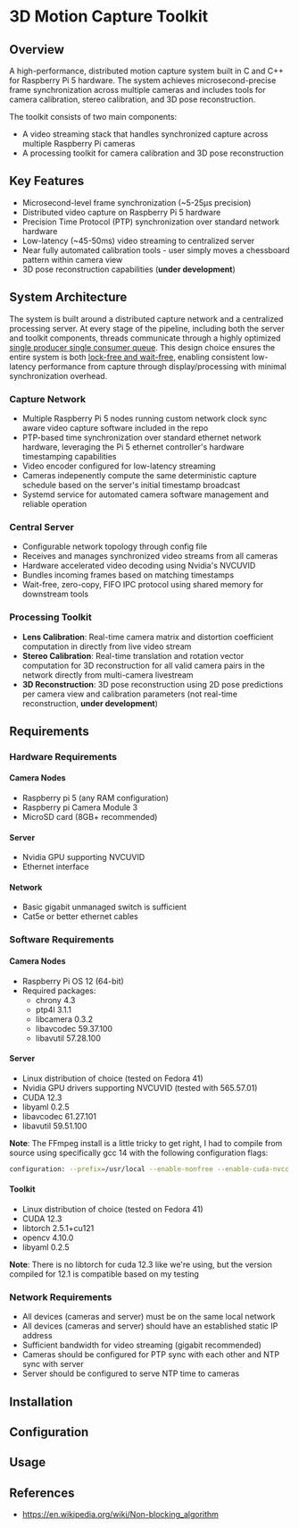 # 3D Motion Capture Toolkit

## Overview
A high-performance, distributed motion capture system built in C and C++ for Raspberry Pi 5 hardware. The system achieves microsecond-precise frame synchronization across multiple cameras and includes tools for camera calibration, stereo calibration, and 3D pose reconstruction.

The toolkit consists of two main components:
- A video streaming stack that handles synchronized capture across multiple Raspberry Pi cameras
- A processing toolkit for camera calibration and 3D pose reconstruction

## Key Features
- Microsecond-level frame synchronization (~5-25μs precision)
- Distributed video capture on Raspberry Pi 5 hardware
- Precision Time Protocol (PTP) synchronization over standard network hardware
- Low-latency (~45-50ms) video streaming to centralized server
- Near fully automated calibration tools - user simply moves a chessboard pattern within camera view
- 3D pose reconstruction capabilities (**under development**)

## System Architecture
The system is built around a distributed capture network and a centralized processing server. At every stage of the pipeline, including both the server and toolkit components, threads communicate through a highly optimized [single producer single consumer queue](https://github.com/AlecFessler/libspscq). This design choice ensures the entire system is both [lock-free and wait-free](https://en.wikipedia.org/wiki/Non-blocking_algorithm), enabling consistent low-latency performance from capture through display/processing with minimal synchronization overhead.

### Capture Network
- Multiple Raspberry Pi 5 nodes running custom network clock sync aware video capture software included in the repo
- PTP-based time synchronization over standard ethernet network hardware, leveraging the Pi 5 ethernet controller's hardware timestamping capabilities
- Video encoder configured for low-latency streaming
- Cameras indepenently compute the same deterministic capture schedule based on the server's initial timestamp broadcast
- Systemd service for automated camera software management and reliable operation

### Central Server
- Configurable network topology through config file
- Receives and manages synchronized video streams from all cameras
- Hardware accelerated video decoding using Nvidia's NVCUVID
- Bundles incoming frames based on matching timestamps
- Wait-free, zero-copy, FIFO IPC protocol using shared memory for downstream tools

### Processing Toolkit
- **Lens Calibration**: Real-time camera matrix and distortion coefficient computation in directly from live video stream
- **Stereo Calibration**: Real-time translation and rotation vector computation for 3D reconstruction for all valid camera pairs in the network directly from multi-camera livestream
- **3D Reconstruction**: 3D pose reconstruction using 2D pose predictions per camera view and calibration parameters (not real-time reconstruction, **under development**)

## Requirements

### Hardware Requirements

#### Camera Nodes
- Raspberry pi 5 (any RAM configuration)
- Raspberry pi Camera Module 3
- MicroSD card (8GB+ recommended)

#### Server
- Nvidia GPU supporting NVCUVID
- Ethernet interface

#### Network
- Basic gigabit unmanaged switch is sufficient
- Cat5e or better ethernet cables

### Software Requirements

#### Camera Nodes
- Raspberry Pi OS 12 (64-bit)
- Required packages:
  - chrony 4.3
  - ptp4l 3.1.1
  - libcamera 0.3.2
  - libavcodec 59.37.100
  - libavutil 57.28.100

#### Server
- Linux distribution of choice (tested on Fedora 41)
- Nvidia GPU drivers supporting NVCUVID (tested with 565.57.01)
- CUDA 12.3
- libyaml 0.2.5
- libavcodec 61.27.101
- libavutil 59.51.100

**Note**: The FFmpeg install is a little tricky to get right, I had to compile from source using specifically gcc 14 with the following configuration flags:
```bash
configuration: --prefix=/usr/local --enable-nonfree --enable-cuda-nvcc --enable-nvenc --enable-nvdec --enable-cuvid --enable-pic --enable-shared --disable-static --extra-cflags='-I/usr/local/include -I/usr/local/include/ffnvcodec -I/usr/local/cuda/include -fPIC' --extra-ldflags='-L/usr/local/cuda/lib64 -fPIC' --nvccflags='-ccbin /usr/local/gcc-12.3.0/bin/g++-12.3'
```

#### Toolkit
- Linux distribution of choice (tested on Fedora 41)
- CUDA 12.3
- libtorch 2.5.1+cu121
- opencv 4.10.0
- libyaml 0.2.5

**Note**: There is no libtorch for cuda 12.3 like we're using, but the version compiled for 12.1 is compatible based on my testing

### Network Requirements
- All devices (cameras and server) must be on the same local network
- All devices (cameras and server) should have an established static IP address
- Sufficient bandwidth for video streaming (gigabit recommended)
- Cameras should be configured for PTP sync with each other and NTP sync with server
- Server should be configured to serve NTP time to cameras

## Installation

## Configuration

## Usage

## References
- https://en.wikipedia.org/wiki/Non-blocking_algorithm
